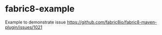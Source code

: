 # fabric8-example

Example to demonstrate issue https://github.com/fabric8io/fabric8-maven-plugin/issues/1021
